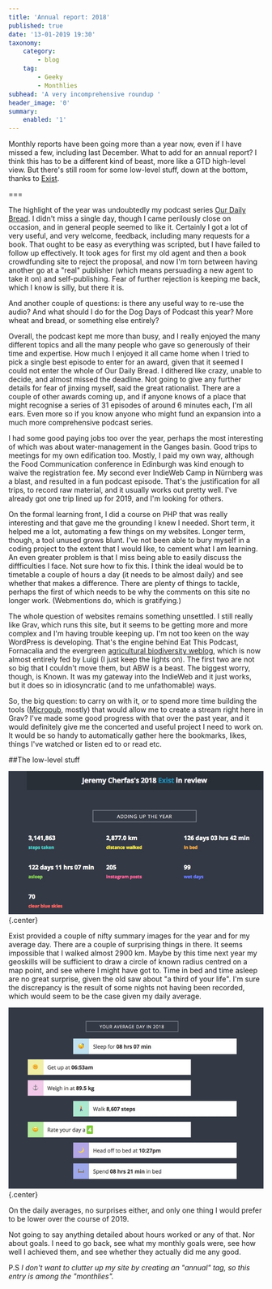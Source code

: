 ```yaml
---
title: 'Annual report: 2018'
published: true
date: '13-01-2019 19:30'
taxonomy:
    category:
        - blog
    tag:
        - Geeky
        - Monthlies
subhead: 'A very incomprehensive roundup '
header_image: '0'
summary:
    enabled: '1'
---
```


Monthly reports have been going more than a year now, even if I have missed a few, including last December. What to add for an annual report? I think this has to be a different kind of beast, more like a GTD high-level view. But there's still room for some low-level stuff, down at the bottom, thanks to <a class="u-in-reply-to" href="https://exist.io/" >Exist</a >.

===

The highlight of the year was undoubtedly my podcast series [Our Daily Bread](https://eatthispodcast.com/bread). I didn't miss a single day, though I came perilously close on occasion, and in general people seemed to like it. Certainly I got a lot of very useful, and very welcome, feedback, including many requests for a book. That ought to be easy as everything was scripted, but I have failed to follow up effectively. It took ages for first my old agent and then a book crowdfunding site to reject the proposal, and now I'm torn between having another go at a "real" publisher (which means persuading a new agent to take it on) and self-publishing. Fear of further rejection is keeping me back, which I know is silly, but there it is.

And another couple of questions: is there any useful way to re-use the audio? And what should I do for the Dog Days of Podcast this year? More wheat and bread, or something else entirely?

Overall, the podcast kept me more than busy, and I really enjoyed the many different topics and all the many people who gave so generously of their time and expertise. How much I enjoyed it all came home when I tried to pick a single best episode to enter for an award, given that it seemed I could not enter the whole of Our Daily Bread. I dithered like crazy, unable to decide, and almost missed the deadline. Not going to give any further details for fear of jinxing myself, said the great rationalist. There are a couple of other awards coming up, and if anyone knows of a place that might recognise a series of 31 episodes of around 6 minutes each, I'm all ears. Even more so if you know anyone who might fund an expansion into a much more comprehensive podcast series.

I had some good paying jobs too over the year, perhaps the most interesting of which was about water-management in the Ganges basin. Good trips to meetings for my own edification too. Mostly, I paid my own way, although the Food Communication conference in Edinburgh was kind enough to waive the registration fee. My second ever IndieWeb Camp in Nürnberg was a blast, and resulted in a fun podcast episode. That's the justification for all trips, to record raw material, and it usually works out pretty well. I've already got one trip lined up for 2019, and I'm looking for others.

On the formal learning front, I did a course on PHP that was really interesting and that gave me the grounding I knew I needed. Short term, it helped me a lot, automating a few things on my websites. Longer term, though, a tool unused grows blunt. I've not been able to bury myself in a coding project to the extent that I would like, to cement what I am learning. An even greater problem is that I miss being able to easily discuss the diffficulties I face. Not sure how to fix this. I think the ideal would be to timetable a couple of hours a day (it needs to be almost daily) and see whether that makes a difference. There are plenty of things to tackle, perhaps the first of which needs to be why the comments on this site no longer work. (Webmentions do, which is gratifying.)

The whole question of websites remains something unsettled. I still really like Grav, which runs this site, but it seems to be getting more and more complex and I'm having trouble keeping up. I'm not too keen on the way WordPress is developing. That's the engine behind Eat This Podcast, Fornacalia and the evergreen [agricultural biodiversity weblog](https://agro.biodiver.se/), which is now almost entirely fed by Luigi (I just keep the lights on). The first two are not so big that I couldn't move them, but ABW is a beast. The biggest worry, though, is Known. It was my gateway into the IndieWeb and it just works, but it does so in idiosyncratic (and to me unfathomable) ways. 

So, the big question: to carry on with it, or to spend more time building the tools ([Micropub](https://indieweb.org/Micropub), mostly) that would allow me to create a stream right here in Grav? I've made some good progress with that over the past year, and it would definitely give me the concerted and useful project I need to work on. It would be so handy to automatically gather here the bookmarks, likes, things I've watched or listen ed to or read etc. 

##The low-level stuff

![My year as recorded by Exist](2018-year.jpg){.center} 

Exist provided a couple of nifty summary images for the year and for my average day. There are a couple of surprising things in there. It seems impossible that I walked almost 2900 km. Maybe by this time next year my geoskills will be sufficient to draw a circle of known radius centred on a map point, and see where I might have got to. Time in bed and time asleep are no great surprise, given the old saw about "a third of your life". I'm sure the discrepancy is the result of some nights not having been recorded, which would seem to be the case given my daily average.

![Daily averages as calculated by Exist](day-2018.jpg){.center}

On the daily averages, no surprises either, and only one thing I would prefer to be lower over the course of 2019.

Not going to say anything detailed about hours worked or any of that. Nor about goals. I need to go back, see what my monthly goals were, see how well I achieved them, and see whether they actually did me any good.

P.S _I don't want to clutter up my site by creating an "annual" tag, so this entry is among the "monthlies"._